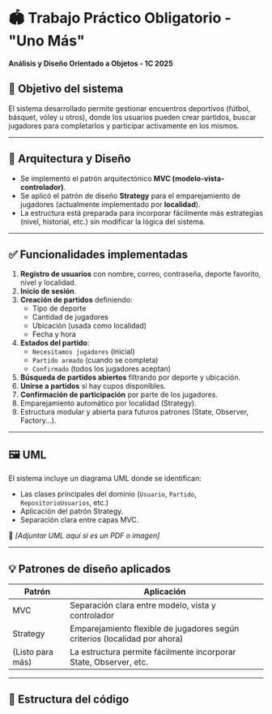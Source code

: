 # 🏟️ Trabajo Práctico Obligatorio - "Uno Más"
**Análisis y Diseño Orientado a Objetos - 1C 2025**

## 📌 Objetivo del sistema

El sistema desarrollado permite gestionar encuentros deportivos (fútbol, básquet, vóley u otros), donde los usuarios pueden crear partidos, buscar jugadores para completarlos y participar activamente en los mismos.

---

## 🧱 Arquitectura y Diseño

- Se implementó el patrón arquitectónico **MVC (modelo-vista-controlador)**.
- Se aplicó el patrón de diseño **Strategy** para el emparejamiento de jugadores (actualmente implementado por **localidad**).
- La estructura está preparada para incorporar fácilmente más estrategias (nivel, historial, etc.) sin modificar la lógica del sistema.

---

## ✅ Funcionalidades implementadas

1. **Registro de usuarios** con nombre, correo, contraseña, deporte favorito, nivel y localidad.
2. **Inicio de sesión**.
3. **Creación de partidos** definiendo:
   - Tipo de deporte
   - Cantidad de jugadores
   - Ubicación (usada como localidad)
   - Fecha y hora
4. **Estados del partido**:
   - `Necesitamos jugadores` (inicial)
   - `Partido armado` (cuando se completa)
   - `Confirmado` (todos los jugadores aceptan)
5. **Búsqueda de partidos abiertos** filtrando por deporte y ubicación.
6. **Unirse a partidos** si hay cupos disponibles.
7. **Confirmación de participación** por parte de los jugadores.
8. Emparejamiento automático por localidad (Strategy).
9. Estructura modular y abierta para futuros patrones (State, Observer, Factory...).

---

## 🖼️ UML

El sistema incluye un diagrama UML donde se identifican:

- Las clases principales del dominio (`Usuario`, `Partido`, `RepositorioUsuarios`, etc.)
- Aplicación del patrón Strategy.
- Separación clara entre capas MVC.

🔗 *[Adjuntar UML aquí si es un PDF o imagen]*

---

## 💡 Patrones de diseño aplicados

| Patrón    | Aplicación                                                                 |
|-----------|----------------------------------------------------------------------------|
| MVC       | Separación clara entre modelo, vista y controlador                         |
| Strategy  | Emparejamiento flexible de jugadores según criterios (localidad por ahora) |
| (Listo para más) | La estructura permite fácilmente incorporar State, Observer, etc.   |

---

## 📁 Estructura del código

